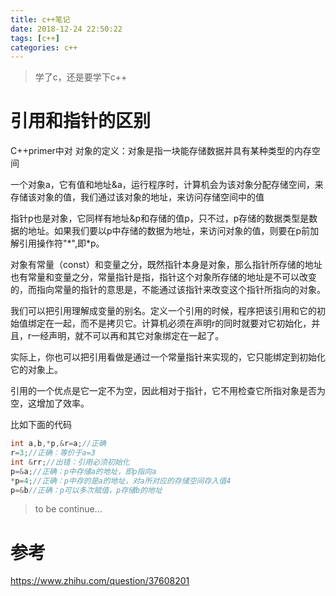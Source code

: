 ```yaml
---
title: c++笔记
date: 2018-12-24 22:50:22
tags: [c++]
categories: c++
---
```


> 学了c，还是要学下c++

# 引用和指针的区别

C++primer中对 对象的定义：对象是指一块能存储数据并具有某种类型的内存空间

一个对象a，它有值和地址&a，运行程序时，计算机会为该对象分配存储空间，来存储该对象的值，我们通过该对象的地址，来访问存储空间中的值

指针p也是对象，它同样有地址&p和存储的值p，只不过，p存储的数据类型是数据的地址。如果我们要以p中存储的数据为地址，来访问对象的值，则要在p前加解引用操作符"\*",即\*p。
<!-- more -->

对象有常量（const）和变量之分，既然指针本身是对象，那么指针所存储的地址也有常量和变量之分，常量指针是指，指针这个对象所存储的地址是不可以改变的，而指向常量的指针的意思是，不能通过该指针来改变这个指针所指向的对象。

我们可以把引用理解成变量的别名。定义一个引用的时候，程序把该引用和它的初始值绑定在一起，而不是拷贝它。计算机必须在声明r的同时就要对它初始化，并且，r一经声明，就不可以再和其它对象绑定在一起了。

实际上，你也可以把引用看做是通过一个常量指针来实现的，它只能绑定到初始化它的对象上。

引用的一个优点是它一定不为空，因此相对于指针，它不用检查它所指对象是否为空，这增加了效率。

比如下面的代码

````c
int a,b,*p,&r=a;//正确
r=3;//正确：等价于a=3
int &rr;//出错：引用必须初始化
p=&a;//正确：p中存储a的地址，即p指向a
*p=4;//正确：p中存的是a的地址，对a所对应的存储空间存入值4
p=&b//正确：p可以多次赋值，p存储b的地址
````

> to be continue...

# 参考

https://www.zhihu.com/question/37608201
